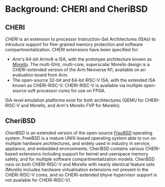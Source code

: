 # Background: CHERI and CheriBSD

## CHERI

*CHERI* is an extension to processor Instruction-Set Architectures (ISAs) to
introduce support for fine-grained memory protection and software
compartmentalization.
CHERI extensions have been specified for:

- Arm's 64-bit Armv8-a ISA, with the prototype architecture known as
  *[Morello](https://www.arm.com/architecture/cpu/morelloMorello)*.
  The multi-GHz, multi-core, superscalar Morello design is a CHERI-extended
  version of the Arm Neoverse N1, available on an evaluation board from Arm.
- The open-source 32-bit and 64-bit RISC-V ISA, with the extended ISA known as
  CHERI-RISC-V.
  CHERI-RISC-V is available via multiple open-source soft processor cores for
  use on FPGA.

ISA-level emulation platforms exist for both architectures (QEMU for
CHERI-RISC-V and Morello, and Arm's Morello FVP for Morello).

## CheriBSD

*CheriBSD* is an extended version of the open-source
*[FreeBSD](https://www.freebsd.org/)* operating system.
FreeBSD is a mature UNIX-based operating system able to run on multiple
hardware architectures, and widely used in industry in service, appliance, and
embedded environments.
CheriBSD contains various CHERI-based extensions including support for kernel
and userspace memory safety, and for multiple software compartmentalization
models.
CheriBSD runs on both CHERI-RISC-V and Morello with nearly identical feature
sets (Morello includes hardware virtualisation extensions not present in the
CHERI-RISC-V cores, and so CHERI-extended bhyve hypervisor support is not
available for CHERI-RISC-V).
